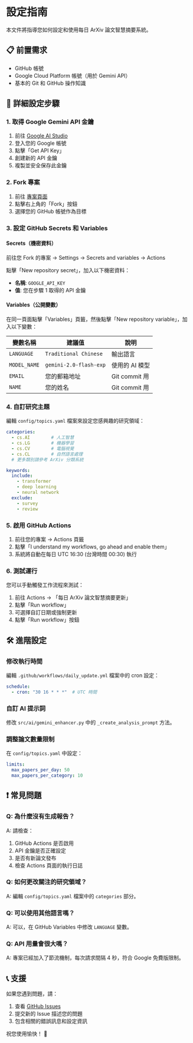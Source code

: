 # 設定指南

本文件將指導您如何設定和使用每日 ArXiv 論文智慧摘要系統。

## 📋 前置需求

- GitHub 帳號
- Google Cloud Platform 帳號（用於 Gemini API）
- 基本的 Git 和 GitHub 操作知識

## 🔧 詳細設定步驟

### 1. 取得 Google Gemini API 金鑰

1. 前往 [Google AI Studio](https://aistudio.google.com/)
2. 登入您的 Google 帳號
3. 點擊「Get API Key」
4. 創建新的 API 金鑰
5. 複製並安全保存此金鑰

### 2. Fork 專案

1. 前往 [專案頁面](https://github.com/audi0417/daily-arxiv-ai-summary)
2. 點擊右上角的「Fork」按鈕
3. 選擇您的 GitHub 帳號作為目標

### 3. 設定 GitHub Secrets 和 Variables

#### Secrets（機密資料）

前往您 Fork 的專案 → Settings → Secrets and variables → Actions

點擊「New repository secret」，加入以下機密資料：

- **名稱**: `GOOGLE_API_KEY`
- **值**: 您在步驟 1 取得的 API 金鑰

#### Variables（公開變數）

在同一頁面點擊「Variables」頁籤，然後點擊「New repository variable」，加入以下變數：

| 變數名稱 | 建議值 | 說明 |
|---------|-------|------|
| `LANGUAGE` | `Traditional Chinese` | 輸出語言 |
| `MODEL_NAME` | `gemini-2.0-flash-exp` | 使用的 AI 模型 |
| `EMAIL` | 您的郵箱地址 | Git commit 用 |
| `NAME` | 您的姓名 | Git commit 用 |

### 4. 自訂研究主題

編輯 `config/topics.yaml` 檔案來設定您感興趣的研究領域：

```yaml
categories:
  - cs.AI        # 人工智慧
  - cs.LG        # 機器學習
  - cs.CV        # 電腦視覺
  - cs.CL        # 自然語言處理
  # 更多類別請參考 ArXiv 分類系統

keywords:
  include:
    - transformer
    - deep learning
    - neural network
  exclude:
    - survey
    - review
```

### 5. 啟用 GitHub Actions

1. 前往您的專案 → Actions 頁籤
2. 點擊「I understand my workflows, go ahead and enable them」
3. 系統將自動在每日 UTC 16:30 (台灣時間 00:30) 執行

### 6. 測試運行

您可以手動觸發工作流程來測試：

1. 前往 Actions → 「每日 ArXiv 論文智慧摘要更新」
2. 點擊「Run workflow」
3. 可選擇自訂日期或強制更新
4. 點擊「Run workflow」按鈕

## 🛠️ 進階設定

### 修改執行時間

編輯 `.github/workflows/daily_update.yml` 檔案中的 cron 設定：

```yaml
schedule:
  - cron: "30 16 * * *"  # UTC 時間
```

### 自訂 AI 提示詞

修改 `src/ai/gemini_enhancer.py` 中的 `_create_analysis_prompt` 方法。

### 調整論文數量限制

在 `config/topics.yaml` 中設定：

```yaml
limits:
  max_papers_per_day: 50
  max_papers_per_category: 10
```

## ❗ 常見問題

### Q: 為什麼沒有生成報告？

A: 請檢查：
1. GitHub Actions 是否啟用
2. API 金鑰是否正確設定
3. 是否有新論文發布
4. 檢查 Actions 頁面的執行日誌

### Q: 如何更改關注的研究領域？

A: 編輯 `config/topics.yaml` 檔案中的 `categories` 部分。

### Q: 可以使用其他語言嗎？

A: 可以，在 GitHub Variables 中修改 `LANGUAGE` 變數。

### Q: API 用量會很大嗎？

A: 專案已經加入了節流機制，每次請求間隔 4 秒，符合 Google 免費版限制。

## 📞 支援

如果您遇到問題，請：

1. 查看 [GitHub Issues](https://github.com/audi0417/daily-arxiv-ai-summary/issues)
2. 提交新的 Issue 描述您的問題
3. 包含相關的錯誤訊息和設定資訊

祝您使用愉快！ 🚀